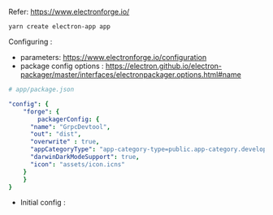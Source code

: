 

Refer: https://www.electronforge.io/



```
yarn create electron-app app

```



Configuring : 

- parameters: https://www.electronforge.io/configuration
- package config options : https://electron.github.io/electron-packager/master/interfaces/electronpackager.options.html#name

```yaml
# app/package.json

"config": {
	"forge": {
		packagerConfig: { 
      "name": "GrpcDevtool",
      "out": "dist",
      "overwrite" : true,
      "appCategoryType": "app-category-type=public.app-category.developer-tools", 
      "darwinDarkModeSupport": true,
      "icon": "assets/icon.icns"
    }
	}
}


```

- Initial config : 